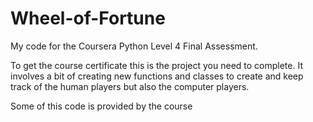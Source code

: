 # Wheel-of-Fortune
My code for the Coursera Python Level 4 Final Assessment.

To get the course certificate this is the project you need to complete. It involves a bit of creating new functions and classes to create and keep track of the human players but also the computer players.



Some of this code is provided by the course
